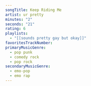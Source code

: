```yaml
---
songTitle: Keep Riding Me
artist: ur pretty
minutes: "2"
seconds: "21"
rating: 6
playlists:
  - "[[sounds pretty gay but okay]]"
favoritesTrackNumber:
primaryMusicGenre:
  - pop punk
  - comedy rock
  - pop rock
secondaryMusicGenre:
  - emo-pop
  - emo rap
---
```

